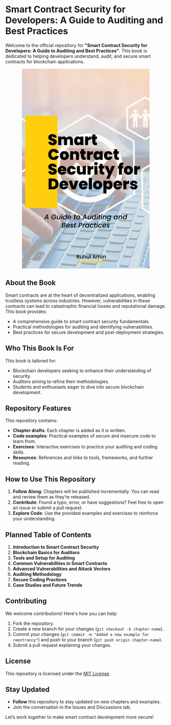 # **Smart Contract Security for Developers: A Guide to Auditing and Best Practices**  

Welcome to the official repository for **"Smart Contract Security for Developers: A Guide to Auditing and Best Practices"**. This book is dedicated to helping developers understand, audit, and secure smart contracts for blockchain applications. <br>
 
<p align="center">
  <img src="./images/cover.png" alt="cover" width="400"/>
</p>

 

## **About the Book**  
Smart contracts are at the heart of decentralized applications, enabling trustless systems across industries. However, vulnerabilities in these contracts can lead to catastrophic financial losses and reputational damage. This book provides:  
- A comprehensive guide to smart contract security fundamentals.  
- Practical methodologies for auditing and identifying vulnerabilities.  
- Best practices for secure development and post-deployment strategies.  

## **Who This Book Is For**  
This book is tailored for:  
- Blockchain developers seeking to enhance their understanding of security.  
- Auditors aiming to refine their methodologies.  
- Students and enthusiasts eager to dive into secure blockchain development.  

## **Repository Features**  
This repository contains:  
- **Chapter drafts**: Each chapter is added as it is written.  
- **Code examples**: Practical examples of secure and insecure code to learn from.  
- **Exercises**: Interactive exercises to practice your auditing and coding skills.  
- **Resources**: References and links to tools, frameworks, and further reading.  

## **How to Use This Repository**  
1. **Follow Along**: Chapters will be published incrementally. You can read and review them as they’re released.  
2. **Contribute**: Found a typo, error, or have suggestions? Feel free to open an issue or submit a pull request.  
3. **Explore Code**: Use the provided examples and exercises to reinforce your understanding.  

## **Planned Table of Contents**  
1. **Introduction to Smart Contract Security**  
2. **Blockchain Basics for Auditors**  
3. **Tools and Setup for Auditing**  
4. **Common Vulnerabilities in Smart Contracts**  
5. **Advanced Vulnerabilities and Attack Vectors**  
6. **Auditing Methodology**  
7. **Secure Coding Practices**  
8. **Case Studies and Future Trends**  

## **Contributing**  
We welcome contributions! Here's how you can help:  
1. Fork the repository.  
2. Create a new branch for your changes (`git checkout -b chapter-name`).  
3. Commit your changes (`git commit -m "Added a new example for reentrancy"`) and push to your branch (`git push origin chapter-name`).  
4. Submit a pull request explaining your changes.  

## **License**  
This repository is licensed under the [MIT License](LICENSE).  

## **Stay Updated**  
- **Follow** this repository to stay updated on new chapters and examples.  
- Join the conversation in the Issues and Discussions tab.  

Let’s work together to make smart contract development more secure!  
